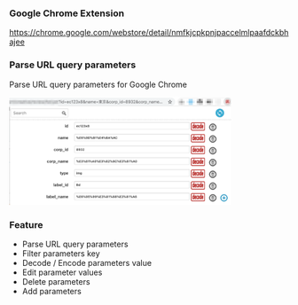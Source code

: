 ### Google Chrome Extension

https://chrome.google.com/webstore/detail/nmfkjcpkpnjpaccelmlpaafdckbhajee

### Parse URL query parameters

Parse URL query parameters for Google Chrome

<img src="https://github.com/megumiimai/ChromeUrlParse/blob/master/howto/use.png" width="400">

### Feature
- Parse URL query parameters
- Filter parameters key
- Decode / Encode parameters value
- Edit parameter values
- Delete parameters
- Add parameters
